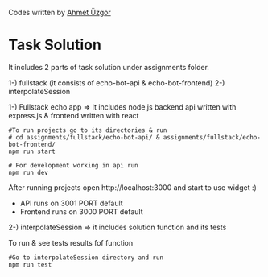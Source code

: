 Codes written by [Ahmet Üzgör](https://www.linkedin.com/in/ahmet-uzgor-a1397a134/)

# Task Solution

It includes 2 parts of task solution under assignments folder. 

1-) fullstack (it consists of echo-bot-api & echo-bot-frontend)
2-) interpolateSession


1-) Fullstack echo app => It includes node.js backend api written with express.js & frontend written with react

```
#To run projects go to its directories & run
# cd assignments/fullstack/echo-bot-api/ & assignments/fullstack/echo-bot-frontend/
npm run start

# For development working in api run
npm run dev 
```

After running projects open http://localhost:3000 and start to use widget :)

- API runs on 3001 PORT default
- Frontend runs on 3000 PORT default


2-) interpolateSession => it includes solution function and its tests

To run & see tests results fof function
```
#Go to interpolateSession directory and run
npm run test
```